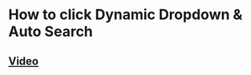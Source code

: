 # How to click Dynamic Dropdown & Auto Search



## [Video](https://www.loom.com/share/f346ab7a14d742bb9f617446f0ec8e61?sid=074aec7f-a707-4730-8260-579e251aa9b8)